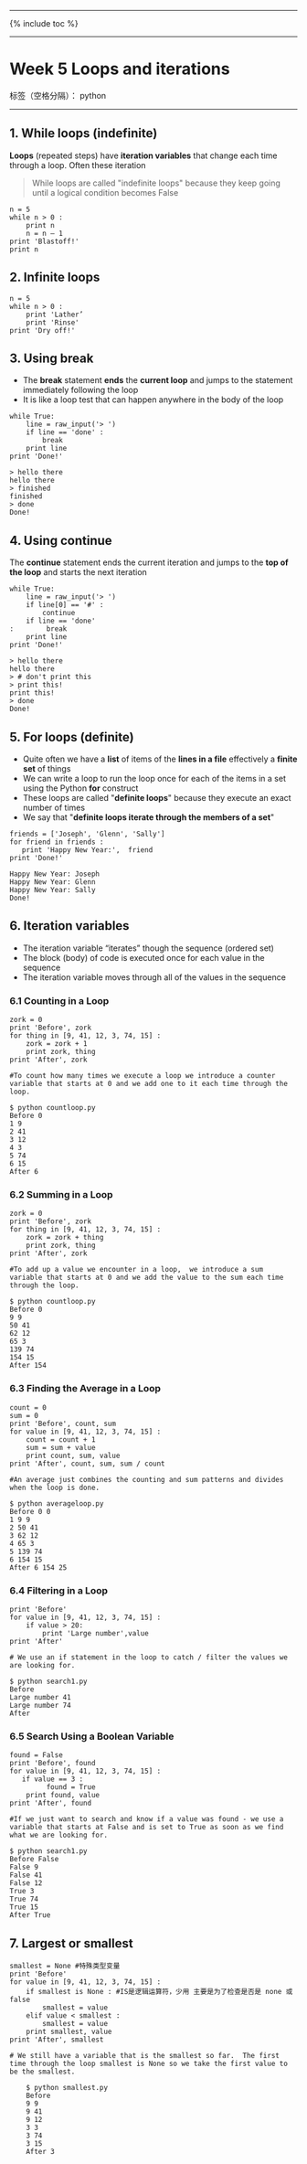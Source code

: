 ﻿---

{% include toc %}

---

# Week 5 Loops and iterations

标签（空格分隔）： python


---

## 1. While loops (indefinite)

**Loops** (repeated steps) have **iteration variables** that change each time through a loop.  Often these iteration 

>While loops are called "indefinite loops" because they keep going until   a logical condition becomes False


```
n = 5
while n > 0 :
    print n
    n = n – 1
print 'Blastoff!'
print n

```


## 2. Infinite loops

```
n = 5
while n > 0 :
    print 'Lather’
    print 'Rinse'
print 'Dry off!'

```

## 3. Using break

 - The **break** statement **ends** the **current loop** and jumps to the statement immediately following the loop 
 - It is like a loop test that can happen anywhere in the body of the loop


``` 
while True:
    line = raw_input('> ')
    if line == 'done' :
        break
    print line
print 'Done!'
```

```
> hello there
hello there
> finished
finished
> done
Done!
```

## 4. Using continue
The **continue** statement ends the current iteration and jumps to the **top of the loop** and starts the next iteration

```
while True:
    line = raw_input('> ')
    if line[0] == '#' :
        continue
    if line == 'done' 
:        break
    print line
print 'Done!'

```

```
> hello there
hello there
> # don't print this
> print this!
print this!
> done
Done!
```


## 5. For loops (definite)

- Quite often we have a **list** of items of the **lines in a file** effectively a **finite set** of things 
- We can write a loop to run the loop once for each of the items in a set using the Python **for** construct 
- These loops are called "**definite loops**" because they execute an exact number of times 
- We say that "**definite loops iterate through the members of a set**"

```
friends = ['Joseph', 'Glenn', 'Sally']
for friend in friends : 
   print 'Happy New Year:',  friend
print 'Done!'
```

```
Happy New Year: Joseph
Happy New Year: Glenn
Happy New Year: Sally
Done!
```

## 6. Iteration variables

 - The iteration variable “iterates” though the sequence (ordered set)
 - The block (body) of code is executed once for each value in the sequence 
 - The iteration variable moves through all of the values in the sequence


### 6.1 Counting in a Loop

```
zork = 0
print 'Before', zork
for thing in [9, 41, 12, 3, 74, 15] :
    zork = zork + 1
    print zork, thing
print 'After', zork

#To count how many times we execute a loop we introduce a counter variable that starts at 0 and we add one to it each time through the loop.

$ python countloop.py
Before 0
1 9
2 41
3 12
4 3
5 74
6 15
After 6

```

### 6.2 Summing in a Loop

```
zork = 0
print 'Before', zork
for thing in [9, 41, 12, 3, 74, 15] :
    zork = zork + thing
    print zork, thing
print 'After', zork

#To add up a value we encounter in a loop,  we introduce a sum variable that starts at 0 and we add the value to the sum each time through the loop.

$ python countloop.py 
Before 0
9 9
50 41
62 12
65 3
139 74
154 15
After 154
```

### 6.3 Finding the Average in a Loop

```
count = 0
sum = 0
print 'Before', count, sum
for value in [9, 41, 12, 3, 74, 15] :
    count = count + 1
    sum = sum + value
    print count, sum, value
print 'After', count, sum, sum / count

#An average just combines the counting and sum patterns and divides when the loop is done.

$ python averageloop.py 
Before 0 0
1 9 9
2 50 41
3 62 12
4 65 3
5 139 74
6 154 15
After 6 154 25
```

### 6.4 Filtering in a Loop

```
print 'Before'
for value in [9, 41, 12, 3, 74, 15] :
    if value > 20:
 	    print 'Large number',value
print 'After'

# We use an if statement in the loop to catch / filter the values we are looking for.

$ python search1.py 
Before
Large number 41
Large number 74
After
```

### 6.5 Search Using a Boolean Variable

```
found = False
print 'Before', found
for value in [9, 41, 12, 3, 74, 15] : 
   if value == 3 :
         found = True
    print found, value
print 'After', found

#If we just want to search and know if a value was found - we use a variable that starts at False and is set to True as soon as we find what we are looking for.

$ python search1.py 
Before False
False 9
False 41
False 12
True 3
True 74
True 15
After True

```


## 7. Largest or smallest

```
smallest = None #特殊类型变量
print 'Before'
for value in [9, 41, 12, 3, 74, 15] :
    if smallest is None : #IS是逻辑运算符，少用 主要是为了检查是否是 none 或 false
        smallest = value
    elif value < smallest : 
        smallest = value
    print smallest, value
print 'After', smallest

# We still have a variable that is the smallest so far.  The first time through the loop smallest is None so we take the first value to be the smallest.

    $ python smallest.py 
    Before
    9 9
    9 41
    9 12
    3 3
    3 74
    3 15
    After 3

```
